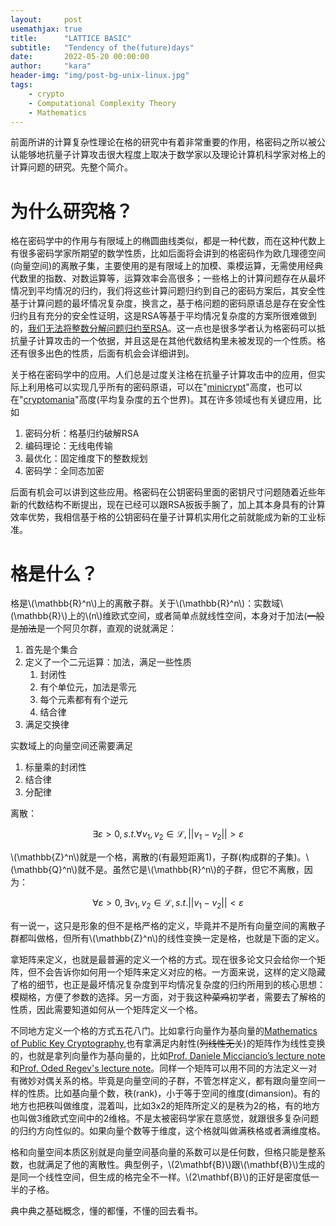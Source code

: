 ```yaml
---
layout:     post
usemathjax: true
title:      "LATTICE BASIC"
subtitle:   "Tendency of the(future)days"
date:       2022-05-20 00:00:00
author:     "kara"
header-img: "img/post-bg-unix-linux.jpg"
tags:
    - crypto
    - Computational Complexity Theory
    - Mathematics
---
```


前面所讲的计算复杂性理论在格的研究中有着非常重要的作用，格密码之所以被公认能够地抗量子计算攻击很大程度上取决于数学家以及理论计算机科学家对格上的计算问题的研究。先整个简介。

# 为什么研究格？

格在密码学中的作用与有限域上的椭圆曲线类似，都是一种代数，而在这种代数上有很多密码学家所期望的数学性质，比如后面将会讲到的格密码作为欧几理德空间(向量空间)的离散子集，主要使用的是有限域上的加模、乘模运算，无需使用经典代数里的指数、对数运算等，运算效率会高很多；一些格上的计算问题存在从最坏情况到平均情况的归约，我们将这些计算问题归约到自己的密码方案后，其安全性基于计算问题的最坏情况复杂度，换言之，基于格问题的密码原语总是存在安全性归约且有充分的安全性证明，这是RSA等基于平均情况复杂度的方案所很难做到的，[我们无法将整数分解问题归约至RSA](https://crypto.stackexchange.com/questions/89883/is-it-proven-that-breaking-rsa-is-equivalent-to-factoring-as-of-2021)。这一点也是很多学者认为格密码可以抵抗量子计算攻击的一个依据，并且这是在其他代数结构里未被发现的一个性质。格还有很多出色的性质，后面有机会会详细讲到。

关于格在密码学中的应用。人们总是过度关注格在抗量子计算攻击中的应用，但实际上利用格可以实现几乎所有的密码原语，可以在"[minicrypt]((https://www2.karlin.mff.cuni.cz/~krajicek/ri5svetu.pdf))"高度，也可以在"[cryptomania]((https://www2.karlin.mff.cuni.cz/~krajicek/ri5svetu.pdf))"高度(平均复杂度的五个世界)。其在许多领域也有关键应用，比如

1. 密码分析：格基归约破解RSA
2. 编码理论：无线电传输
3. 最优化：固定维度下的整数规划
4. 密码学：全同态加密

后面有机会可以讲到这些应用。格密码在公钥密码里面的密钥尺寸问题随着近些年新的代数结构不断提出，现在已经可以跟RSA扳扳手腕了，加上其本身具有的计算效率优势，我相信基于格的公钥密码在量子计算机实用化之前就能成为新的工业标准。

# 格是什么？

格是\\(\mathbb{R}^n\\)上的离散子群。关于\\(\mathbb{R}^n\\)：实数域\\(\mathbb{R}\\)上的\\(n\\)维欧式空间，或者简单点就线性空间，本身对于加法(~~一般是加法~~是一个阿贝尔群，直观的说就满足：

1. 首先是个集合
2. 定义了一个二元运算：加法，满足一些性质
   1. 封闭性
   2. 有个单位元，加法是零元
   3. 每个元素都有有个逆元
   4. 结合律
3. 满足交换律

实数域上的向量空间还需要满足

1. 标量乘的封闭性
2. 结合律
3. 分配律

离散：

$$\exists \varepsilon >0, s.t.\forall v_{1},v_{2}\in \mathcal{L} ,\left | \left | v_{1}-v_{2} \right |  \right | >\varepsilon$$

\\(\mathbb{Z}^n\\)就是一个格，离散的(有最短距离1)，子群(构成群的子集)。\\(\mathbb{Q}^n\\)就不是。虽然它是\\(\mathbb{R}^n\\)的子群，但它不离散，因为：

$$\forall \varepsilon >0,\exists v_{1},v_{2}\in \mathcal{L}, s.t.\left | \left | v_{1}-v_{2} \right |  \right | <\varepsilon$$

有一说一，这只是形象的但不是格严格的定义，毕竟并不是所有向量空间的离散子群都叫做格，但所有\\(\mathbb{Z}^n\\)的线性变换一定是格，也就是下面的定义。

拿矩阵来定义，也就是最普遍的定义一个格的方式。现在很多论文只会给你一个矩阵，但不会告诉你如何用一个矩阵来定义对应的格。一方面来说，这样的定义隐藏了格的细节，也正是最坏情况复杂度到平均情况复杂度的归约所用到的核心思想：模糊格，方便了参数的选择。另一方面，对于我这种~~菜鸡~~初学者，需要去了解格的性质，因此需要知道如何从一个矩阵定义一个格。

不同地方定义一个格的方式五花八门。比如拿行向量作为基向量的[Mathematics of Public Key Cryptography](https://www.math.auckland.ac.nz/~sgal018/crypto-book/main.pdf),也有拿满足内射性(~~列线性无关~~)的矩阵作为线性变换的，也就是拿列向量作为基向量的，比如[Prof. Daniele Micciancio’s lecture note](https://cseweb.ucsd.edu/classes/fa19/cse206A-a/lec1.pdf)和[Prof. Oded Regev's lecture note](https://cims.nyu.edu/~regev/teaching/lattices_fall_2004/ln/introduction.pdf)。同样一个矩阵可以用不同的方法定义一对有微妙对偶关系的格。毕竟是向量空间的子群，不管怎样定义，都有跟向量空间一样的性质。比如基向量个数，秩(rank)，小于等于空间的维度(dimansion)。有的地方也把秩叫做维度，混着叫，比如3x2的矩阵所定义的是秩为2的格，有的地方也叫做3维欧式空间中的2维格。不是太被密码学家在意感觉，就跟很多复杂问题的归约方向性似的。如果向量个数等于维度，这个格就叫做满秩格或者满维度格。

格和向量空间本质区别就是向量空间基向量的系数可以是任何数，但格只能是整系数，也就满足了他的离散性。典型例子，\\(2\mathbf{B}\\)跟\\(\mathbf{B}\\)生成的是同一个线性空间，但生成的格完全不一样。\\(2\mathbf{B}\\)的正好是密度低一半的子格。

典中典之基础概念，懂的都懂，不懂的回去看书。

